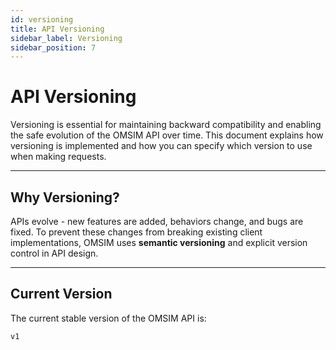 ```yaml
---
id: versioning
title: API Versioning
sidebar_label: Versioning
sidebar_position: 7
---
```


# API Versioning

Versioning is essential for maintaining backward compatibility and enabling the safe evolution of the OMSIM API over time. This document explains how versioning is implemented and how you can specify which version to use when making requests.

---

## Why Versioning?

APIs evolve - new features are added, behaviors change, and bugs are fixed. To prevent these changes from breaking existing client implementations, OMSIM uses **semantic versioning** and explicit version control in API design.

---

## Current Version

The current stable version of the OMSIM API is:

```text
v1
```